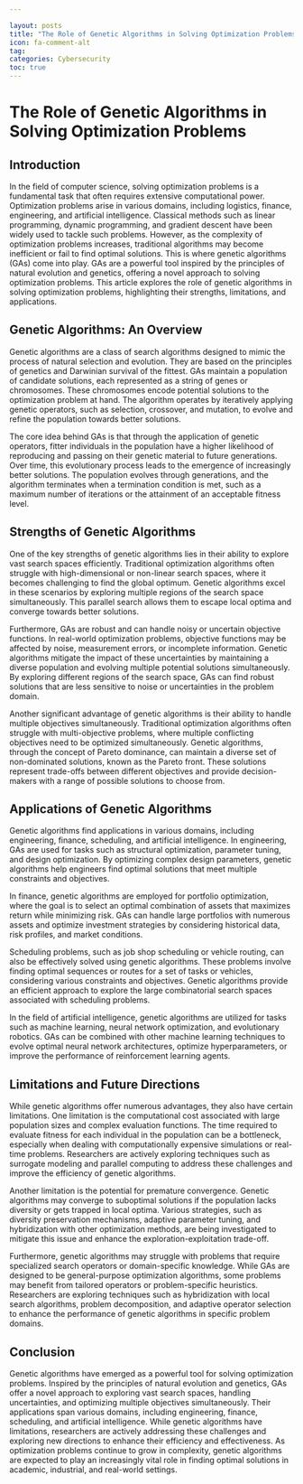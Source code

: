 ```yaml
---

layout: posts
title: "The Role of Genetic Algorithms in Solving Optimization Problems"
icon: fa-comment-alt
tag:      
categories: Cybersecurity
toc: true
---
```




# The Role of Genetic Algorithms in Solving Optimization Problems

## Introduction

In the field of computer science, solving optimization problems is a fundamental task that often requires extensive computational power. Optimization problems arise in various domains, including logistics, finance, engineering, and artificial intelligence. Classical methods such as linear programming, dynamic programming, and gradient descent have been widely used to tackle such problems. However, as the complexity of optimization problems increases, traditional algorithms may become inefficient or fail to find optimal solutions. This is where genetic algorithms (GAs) come into play. GAs are a powerful tool inspired by the principles of natural evolution and genetics, offering a novel approach to solving optimization problems. This article explores the role of genetic algorithms in solving optimization problems, highlighting their strengths, limitations, and applications.

## Genetic Algorithms: An Overview

Genetic algorithms are a class of search algorithms designed to mimic the process of natural selection and evolution. They are based on the principles of genetics and Darwinian survival of the fittest. GAs maintain a population of candidate solutions, each represented as a string of genes or chromosomes. These chromosomes encode potential solutions to the optimization problem at hand. The algorithm operates by iteratively applying genetic operators, such as selection, crossover, and mutation, to evolve and refine the population towards better solutions.

The core idea behind GAs is that through the application of genetic operators, fitter individuals in the population have a higher likelihood of reproducing and passing on their genetic material to future generations. Over time, this evolutionary process leads to the emergence of increasingly better solutions. The population evolves through generations, and the algorithm terminates when a termination condition is met, such as a maximum number of iterations or the attainment of an acceptable fitness level.

## Strengths of Genetic Algorithms

One of the key strengths of genetic algorithms lies in their ability to explore vast search spaces efficiently. Traditional optimization algorithms often struggle with high-dimensional or non-linear search spaces, where it becomes challenging to find the global optimum. Genetic algorithms excel in these scenarios by exploring multiple regions of the search space simultaneously. This parallel search allows them to escape local optima and converge towards better solutions.

Furthermore, GAs are robust and can handle noisy or uncertain objective functions. In real-world optimization problems, objective functions may be affected by noise, measurement errors, or incomplete information. Genetic algorithms mitigate the impact of these uncertainties by maintaining a diverse population and evolving multiple potential solutions simultaneously. By exploring different regions of the search space, GAs can find robust solutions that are less sensitive to noise or uncertainties in the problem domain.

Another significant advantage of genetic algorithms is their ability to handle multiple objectives simultaneously. Traditional optimization algorithms often struggle with multi-objective problems, where multiple conflicting objectives need to be optimized simultaneously. Genetic algorithms, through the concept of Pareto dominance, can maintain a diverse set of non-dominated solutions, known as the Pareto front. These solutions represent trade-offs between different objectives and provide decision-makers with a range of possible solutions to choose from.

## Applications of Genetic Algorithms

Genetic algorithms find applications in various domains, including engineering, finance, scheduling, and artificial intelligence. In engineering, GAs are used for tasks such as structural optimization, parameter tuning, and design optimization. By optimizing complex design parameters, genetic algorithms help engineers find optimal solutions that meet multiple constraints and objectives.

In finance, genetic algorithms are employed for portfolio optimization, where the goal is to select an optimal combination of assets that maximizes return while minimizing risk. GAs can handle large portfolios with numerous assets and optimize investment strategies by considering historical data, risk profiles, and market conditions.

Scheduling problems, such as job shop scheduling or vehicle routing, can also be effectively solved using genetic algorithms. These problems involve finding optimal sequences or routes for a set of tasks or vehicles, considering various constraints and objectives. Genetic algorithms provide an efficient approach to explore the large combinatorial search spaces associated with scheduling problems.

In the field of artificial intelligence, genetic algorithms are utilized for tasks such as machine learning, neural network optimization, and evolutionary robotics. GAs can be combined with other machine learning techniques to evolve optimal neural network architectures, optimize hyperparameters, or improve the performance of reinforcement learning agents.

## Limitations and Future Directions

While genetic algorithms offer numerous advantages, they also have certain limitations. One limitation is the computational cost associated with large population sizes and complex evaluation functions. The time required to evaluate fitness for each individual in the population can be a bottleneck, especially when dealing with computationally expensive simulations or real-time problems. Researchers are actively exploring techniques such as surrogate modeling and parallel computing to address these challenges and improve the efficiency of genetic algorithms.

Another limitation is the potential for premature convergence. Genetic algorithms may converge to suboptimal solutions if the population lacks diversity or gets trapped in local optima. Various strategies, such as diversity preservation mechanisms, adaptive parameter tuning, and hybridization with other optimization methods, are being investigated to mitigate this issue and enhance the exploration-exploitation trade-off.

Furthermore, genetic algorithms may struggle with problems that require specialized search operators or domain-specific knowledge. While GAs are designed to be general-purpose optimization algorithms, some problems may benefit from tailored operators or problem-specific heuristics. Researchers are exploring techniques such as hybridization with local search algorithms, problem decomposition, and adaptive operator selection to enhance the performance of genetic algorithms in specific problem domains.

## Conclusion

Genetic algorithms have emerged as a powerful tool for solving optimization problems. Inspired by the principles of natural evolution and genetics, GAs offer a novel approach to exploring vast search spaces, handling uncertainties, and optimizing multiple objectives simultaneously. Their applications span various domains, including engineering, finance, scheduling, and artificial intelligence. While genetic algorithms have limitations, researchers are actively addressing these challenges and exploring new directions to enhance their efficiency and effectiveness. As optimization problems continue to grow in complexity, genetic algorithms are expected to play an increasingly vital role in finding optimal solutions in academic, industrial, and real-world settings.